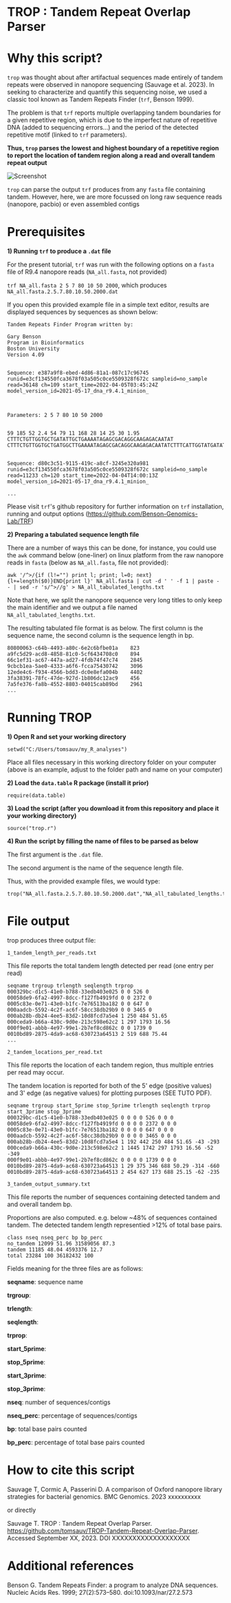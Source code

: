 
# TROP : Tandem Repeat Overlap Parser

# Why this script?

```trop``` was thought about after artifactual sequences made entirely of tandem repeats were observed in nanopore sequencing (Sauvage et al. 2023). In seeking to characterize and quantify this sequencing noise, we used a classic tool known as Tandem Repeats Finder (```trf```, Benson 1999).

The problem is that ```trf``` reports multiple overlapping tandem boundaries for a given repetitive region, which is due to the imperfect nature of repetitive DNA (added to sequencing errors...) and the period of the detected repetitive motif (linked to ```trf``` parameters).

**Thus, ```trop``` parses the lowest and highest boundary of a repetitive region to report the location of tandem region along a read and overall tandem repeat output**

![Screenshot](fig/trop_scheme.png)

```trop``` can parse the output ```trf``` produces from any ```fasta``` file containing tandem. However, here, we are more focussed on long raw sequence reads (nanopore, pacbio) or even assembled contigs

# Prerequisites
**1) Running ```trf``` to produce a ```.dat``` file**

For the present tutorial, ```trf``` was run with the following options on a ```fasta``` file of R9.4 nanopore reads (```NA_all.fasta```, not provided)

```trf NA_all.fasta 2 5 7 80 10 50 2000```, which produces ```NA_all.fasta.2.5.7.80.10.50.2000.dat```

If you open this provided example file in a simple text editor, results are displayed sequences by sequences as shown below:

```
Tandem Repeats Finder Program written by:

Gary Benson
Program in Bioinformatics
Boston University
Version 4.09


Sequence: e387a9f8-ebed-4d86-81a1-087c17c96745 runid=e3cf134550fca3678f03a505c0ce5509328f672c sampleid=no_sample read=36148 ch=109 start_time=2022-04-05T03:45:24Z model_version_id=2021-05-17_dna_r9.4.1_minion_



Parameters: 2 5 7 80 10 50 2000


59 185 52 2.4 54 79 11 168 28 14 25 30 1.95 CTTTCTGTTGGTGCTGATATTGCTGAAAATAGAGCGACAGGCAAGAGACAATAT CTTTCTGTTGGTGCTGATGGCTTGAAAATAGAGCGACAGGCAAGAGACAATATCTTTCATTGGTATGATATTGCTGAAGATAGAGCGACAGGCAAGACAATATCTTTCTGTTGGTGCAGATATTGCT


Sequence: d80c3c51-9115-419c-a8cf-3245e320a981 runid=e3cf134550fca3678f03a505c0ce5509328f672c sampleid=no_sample read=11233 ch=120 start_time=2022-04-04T14:00:13Z model_version_id=2021-05-17_dna_r9.4.1_minion_

...
```



Please visit ```trf```'s github repository for further information on ```trf``` installation, running and output options (https://github.com/Benson-Genomics-Lab/TRF)

**2) Preparing a tabulated sequence length file**

There are a number of ways this can be done, for instance, you could use the ```awk``` command below (one-liner) on linux platform from the raw nanopore reads in ```fasta``` (below as ```NA_all.fasta```, file not provided):

```
awk '/^>/{if (l!="") print l; print; l=0; next}{l+=length($0)}END{print l}' NA_all.fasta | cut -d ' ' -f 1 | paste - - | sed -r 's/^>//g' > NA_all_tabulated_lengths.txt
```

Note that here, we split the nanopore sequence very long titles to only keep the main identifier and we output a file named ```NA_all_tabulated_lengths.txt```. 

The resulting tabulated file format is as below. The first column is the sequence name, the second column is the sequence length in bp.

```
80800063-c64b-4493-a80c-6e2c6bfbe01a	823
a9fc5d29-acd8-4858-81c0-5cf6434708c0	894
66c1ef31-ac67-447a-ad27-4fdb74f47c74	2845
9cbcb1ea-5ae0-4333-a6f6-fcca75430742	3096
12ede4c6-f934-4566-bdd3-dc0e8efa004b	4402
3fa38391-78fc-47de-927d-1b806dc12ac9	456
7a5fe376-fa8b-4552-8803-04015cab89bd	2961
...
```

# Running TROP

**1) Open R and set your working directory**
```
setwd("C:/Users/tomsauv/my_R_analyses")
``` 
Place all files necessary in this working directory folder on your computer (above is an example, adjust to the folder path and name on your computer)

**2) Load the ```data.table```  R package (install it prior)**
```
require(data.table)
```

**3) Load the script (after you download it from this repository and place it your working directory)**
```
source("trop.r")
```

**4) Run the script by filling the name of files to be parsed as below**

The first argument is the ```.dat``` file.

The second argument is the name of the sequence length file.

Thus, with the provided example files, we would type:

```
trop("NA_all.fasta.2.5.7.80.10.50.2000.dat","NA_all_tabulated_lengths.txt")
```

# File output

trop produces three output file:

```1_tandem_length_per_reads.txt```

This file reports the total tandem length detected per read (one entry per read)
```
seqname trgroup trlength seqlength trprop
000329bc-d1c5-41e0-b788-33edb403e025 0 0 526 0
00058de9-6fa2-4997-8dcc-f127fb4919fd 0 0 2372 0
0005c83e-0e71-43e0-b1fc-7e76513ba182 0 0 647 0
000aadcb-5592-4c2f-ac6f-58cc38db29b9 0 0 3465 0
000ab28b-db24-4ee5-83d2-10d8fcd7a5e4 1 250 484 51.65
000ceda9-b66a-430c-9d0e-213c598e62c2 1 297 1793 16.56
000f9e01-abbb-4e97-99e1-2b7ef8cd862c 0 0 1739 0
0010bd89-2875-4da9-ac68-630723a64513 2 519 688 75.44
...
```

```2_tandem_locations_per_read.txt```

This file reports the location of each tandem region, thus multiple entries per read may occur.

The tandem location is reported for both of the 5' edge (positive values) and 3' edge (as negative values) for plotting purposes (SEE TUTO PDF).   

```
seqname trgroup start_5prime stop_5prime trlength seqlength trprop start_3prime stop_3prime
000329bc-d1c5-41e0-b788-33edb403e025 0 0 0 0 526 0 0 0
00058de9-6fa2-4997-8dcc-f127fb4919fd 0 0 0 0 2372 0 0 0
0005c83e-0e71-43e0-b1fc-7e76513ba182 0 0 0 0 647 0 0 0
000aadcb-5592-4c2f-ac6f-58cc38db29b9 0 0 0 0 3465 0 0 0
000ab28b-db24-4ee5-83d2-10d8fcd7a5e4 1 192 442 250 484 51.65 -43 -293
000ceda9-b66a-430c-9d0e-213c598e62c2 1 1445 1742 297 1793 16.56 -52 -349
000f9e01-abbb-4e97-99e1-2b7ef8cd862c 0 0 0 0 1739 0 0 0
0010bd89-2875-4da9-ac68-630723a64513 1 29 375 346 688 50.29 -314 -660
0010bd89-2875-4da9-ac68-630723a64513 2 454 627 173 688 25.15 -62 -235
```

```3_tandem_output_summary.txt```

This file reports the number of sequences containing detected tandem and and overall tandem bp.

Proportions are also computed. e.g. below ~48% of sequences contained tandem. The detected tandem length representied >12% of total base pairs. 
```
class nseq nseq_perc bp bp_perc
no_tandem 12099 51.96 31589056 87.3
tandem 11185 48.04 4593376 12.7
total 23284 100 36182432 100
```

Fields meaning for the three files are as follows:

**seqname**: sequence name

**trgroup**: 

**trlength**: 

**seqlength**: 

**trprop**:

**start_5prime**: 

**stop_5prime**:

**start_3prime**: 

**stop_3prime**:

**nseq**: number of sequences/contigs

**nseq_perc**: percentage of sequences/contigs

**bp**: total base pairs counted

**bp_perc**: percentage of total base pairs counted






# How to cite this script

Sauvage T, Cormic A, Passerini D. A comparison of Oxford nanopore library strategies for bacterial genomics. BMC Genomics. 2023 xxxxxxxxxx

or directly

Sauvage T. TROP : Tandem Repeat Overlap Parser. https://github.com/tomsauv/TROP-Tandem-Repeat-Overlap-Parser. Accessed September XX, 2023. DOI XXXXXXXXXXXXXXXXXXX

# Additional references

Benson G. Tandem Repeats Finder: a program to analyze DNA sequences. Nucleic Acids Res. 1999; 27(2):573–580. doi:10.1093/nar/27.2.573

